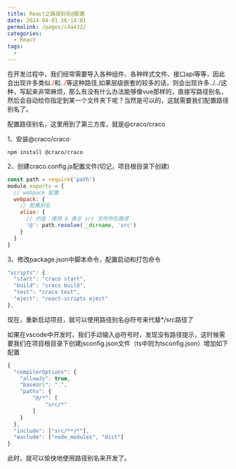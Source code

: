 ```yaml
---
title: React之路径别名@配置
date: 2024-04-01 16:14:01
permalink: /pages/c4a432/
categories:
  - React
tags:
  - 
---
```

在开发过程中，我们经常需要导入各种组件、各种样式文件、接口api等等，因此会出现许多类似<span style="color: red;">./</span>和<span style="color: red;">../</span>等这种路径,如果层级嵌套的较多的话，则会出现许多../../这种，写起来非常麻烦，那么有没有什么办法能够像vue那样的，直接写路径别名，然后会自动给你指定到某一个文件夹下呢？当然是可以的，这就需要我们配置路径别名了。

配置路径别名，这里用到了第三方库，就是@craco/craco

1、安装@craco/craco
```
npm install @craco/craco
```

2、创建craco.config.js配置文件(切记，项目根目录下创建)
```js
const path = require('path')
module.exports = {
  // webpack 配置
  webpack: {
    // 配置别名
    alias: {
      // 约定：使用 @ 表示 src 文件所在路径
      '@': path.resolve(__dirname, 'src')
    }
  }
}
```

3、修改package.json中脚本命令，配置启动和打包命令
```js
"scripts": {
  "start": "craco start",
  "build": "craco build",
  "test": "craco test",
  "eject": "react-scripts eject"
},
```

现在，重新启动项目，就可以使用路径别名@符号来代替*/src路径了

如果在vscode中开发时，我们手动输入@符号时，发现没有路径提示，这时候需要我们在项目根目录下创建jsconfig.json文件（ts中则为tsconfig.json）增加如下配置
```js
{
  "compilerOptions": {
    "allowJs": true,
    "baseUrl": ".",
    "paths": {
        "@/*": [
            "src/*"
        ]
    }
  },
  "include": ["src/**/*"],
  "exclude": ["node_modules", "dist"]
}

```
此时，就可以愉快地使用路径别名来开发了。